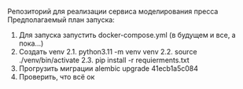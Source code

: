 Репозиторий для реализации сервиса моделирования пресса
Предполагаемый план запуска:

1. Для запуска запустить docker-compose.yml (в будущем и все, а пока...)
2. Создать venv 
2.1. python3.11 -m venv venv
2.2. source ./venv/bin/activate
2.3. pip install -r requierments.txt
2. Прогрузить миграции alembic upgrade 41ecb1a5c084
3. Проверить, что всё ок
